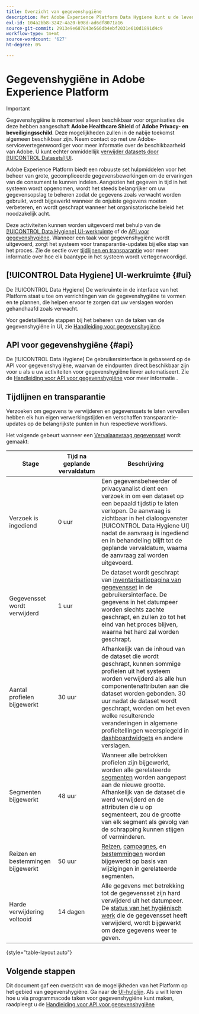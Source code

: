 ```yaml
---
title: Overzicht van gegevenshygiëne
description: Met Adobe Experience Platform Data Hygiene kunt u de levenscyclus van uw gegevens beheren door verouderde of onjuiste gegevens bij te werken of te wissen.
exl-id: 104a2bb8-3242-4a20-b98d-ad6df8071a16
source-git-commit: 2913e9e687843e566db4ebf2031e610d1891d4c9
workflow-type: tm+mt
source-wordcount: '627'
ht-degree: 0%

---
```


# Gegevenshygiëne in Adobe Experience Platform

>[!IMPORTANT]
>
>Gegevenshygiëne is momenteel alleen beschikbaar voor organisaties die deze hebben aangeschaft **Adobe Healthcare Shield** of **Adobe Privacy- en beveiligingsschild**. Deze mogelijkheden zullen in de nabije toekomst algemeen beschikbaar zijn. Neem contact op met uw Adobe-servicevertegenwoordiger voor meer informatie over de beschikbaarheid van Adobe. U kunt echter onmiddellijk [verwijder datasets door [!UICONTROL Datasets] UI](../catalog/datasets/user-guide.md#delete).

Adobe Experience Platform biedt een robuuste set hulpmiddelen voor het beheer van grote, gecompliceerde gegevensbewerkingen om de ervaringen van de consument te kunnen indelen. Aangezien het gegeven in tijd in het systeem wordt opgenomen, wordt het steeds belangrijker om uw gegevensopslag te beheren zodat de gegevens zoals verwacht worden gebruikt, wordt bijgewerkt wanneer de onjuiste gegevens moeten verbeteren, en wordt geschrapt wanneer het organisatorische beleid het noodzakelijk acht.

<!-- Platform's data hygiene capabilities allow you to manage your stored data through the following:

* Scheduling automated dataset expirations
* Deleting individual records from one or all datasets

>[!IMPORTANT]
>
>Record deletes are meant to be used for data cleansing, removing anonymous data, or data minimization. They are **not** to be used for data subject rights requests (compliance) as pertaining to privacy regulations like the General Data Protection Regulation (GDPR). For all compliance use cases, use [Adobe Experience Platform Privacy Service](../privacy-service/home.md) instead. -->

Deze activiteiten kunnen worden uitgevoerd met behulp van de [[!UICONTROL Data Hygiene] UI-werkruimte](#ui) of de [API voor gegevenshygiëne](#api). Wanneer een taak voor gegevenshygiëne wordt uitgevoerd, zorgt het systeem voor transparantie-updates bij elke stap van het proces. Zie de sectie over [tijdlijnen en transparantie](#timelines-and-transparency) voor meer informatie over hoe elk baantype in het systeem wordt vertegenwoordigd.

## [!UICONTROL Data Hygiene] UI-werkruimte {#ui}

De [!UICONTROL Data Hygiene] De werkruimte in de interface van het Platform staat u toe om verrichtingen van de gegevenshygiëne te vormen en te plannen, die helpen ervoor te zorgen dat uw verslagen worden gehandhaafd zoals verwacht.

Voor gedetailleerde stappen bij het beheren van de taken van de gegevenshygiëne in UI, zie [Handleiding voor gegevenshygiëne](./ui/overview.md).

## API voor gegevenshygiëne {#api}

De [!UICONTROL Data Hygiene] De gebruikersinterface is gebaseerd op de API voor gegevenshygiëne, waarvan de eindpunten direct beschikbaar zijn voor u als u uw activiteiten voor gegevenshygiëne liever automatiseert. Zie de [Handleiding voor API voor gegevenshygiëne](./api/overview.md) voor meer informatie .

## Tijdlijnen en transparantie

Verzoeken om gegevens te verwijderen en gegevenssets te laten vervallen hebben elk hun eigen verwerkingstijden en verschaffen transparantie-updates op de belangrijkste punten in hun respectieve workflows.

<!-- ### Dataset expirations {#dataset-expiration-transparency} -->

Het volgende gebeurt wanneer een [Vervalaanvraag gegevensset](./ui/dataset-expiration.md) wordt gemaakt:

| Stage | Tijd na geplande vervaldatum | Beschrijving |
| --- | --- | --- |
| Verzoek is ingediend | 0 uur | Een gegevensbeheerder of privacyanalist dient een verzoek in om een dataset op een bepaald tijdstip te laten verlopen. De aanvraag is zichtbaar in het dialoogvenster [!UICONTROL Data Hygiene UI] nadat de aanvraag is ingediend en in behandeling blijft tot de geplande vervaldatum, waarna de aanvraag zal worden uitgevoerd. |
| Gegevensset wordt verwijderd | 1 uur | De dataset wordt geschrapt van [inventarisatiepagina van gegevensset](../catalog/datasets/user-guide.md) in de gebruikersinterface. De gegevens in het datumpeer worden slechts zachte geschrapt, en zullen zo tot het eind van het proces blijven, waarna het hard zal worden geschrapt. |
| Aantal profielen bijgewerkt | 30 uur | Afhankelijk van de inhoud van de dataset die wordt geschrapt, kunnen sommige profielen uit het systeem worden verwijderd als alle hun componentenattributen aan die dataset worden gebonden. 30 uur nadat de dataset wordt geschrapt, worden om het even welke resulterende veranderingen in algemene profieltellingen weerspiegeld in [dashboardwidgets](../dashboards/guides/profiles.md#profile-count-trend) en andere verslagen. |
| Segmenten bijgewerkt | 48 uur | Wanneer alle betrokken profielen zijn bijgewerkt, worden alle gerelateerde [segmenten](../segmentation/home.md) worden aangepast aan de nieuwe grootte. Afhankelijk van de dataset die werd verwijderd en de attributen die u op segmenteert, zou de grootte van elk segment als gevolg van de schrapping kunnen stijgen of verminderen. |
| Reizen en bestemmingen bijgewerkt | 50 uur | [Reizen](https://experienceleague.adobe.com/docs/journey-optimizer/using/orchestrate-journeys/about-journeys/journey.html), [campagnes](https://experienceleague.adobe.com/docs/journey-optimizer/using/campaigns/get-started-with-campaigns.html), en [bestemmingen](../destinations/home.md) worden bijgewerkt op basis van wijzigingen in gerelateerde segmenten. |
| Harde verwijdering voltooid | 14 dagen | Alle gegevens met betrekking tot de gegevensset zijn hard verwijderd uit het datumpeer. De [status van het hygiënisch werk](./ui/browse.md#view-details) die de gegevensset heeft verwijderd, wordt bijgewerkt om deze gegevens weer te geven. |

{style="table-layout:auto"}

<!-- ### Record deletes {#record-delete-transparency}

>[!IMPORTANT]
>
>Record deletes are only available for organizations that have purchased Adobe Healthcare Shield.

The following takes place when a [record delete request](./ui/record-delete.md) is created:

| Stage | Time after request submission | Description |
| --- | --- | --- |
| Request is submitted | 0 hours | A data steward or privacy analyist submits a record delete request. The request is visible in the [!UICONTROL Data Hygiene UI] after it has been submitted. |
| Profile lookups updated | 3 hours | The change in profile counts caused by the deleted identity are reflected in [dashboard widgets](../dashboards/guides/profiles.md#profile-count-trend) and other reports. |
| Segments updated | 24 hours | Once profiles are removed, all related [segments](../segmentation/home.md) are updated to reflect their new size. |
| Journeys and destinations updated | 26 hours | [Journeys](https://experienceleague.adobe.com/docs/journey-optimizer/using/orchestrate-journeys/about-journeys/journey.html), [campaigns](https://experienceleague.adobe.com/docs/journey-optimizer/using/campaigns/get-started-with-campaigns.html), and [destinations](../destinations/home.md) are updated according to changes in related segments. |
| Records soft deleted in data lake | 7 days | The data is soft deleted from the data lake. |
| Data vacuuming completed | 14 days | The [status of the hygiene job](./ui/browse.md#view-details) updates to indicate that the job has completed, meaning that data vacuuming has been completed on the data lake and the relevant records have been hard deleted. |

{style="table-layout:auto"} -->

## Volgende stappen

Dit document gaf een overzicht van de mogelijkheden van het Platform op het gebied van gegevenshygiëne. Ga naar de [UI-hulplijn](./ui/overview.md). Als u wilt leren hoe u via programmacode taken voor gegevenshygiëne kunt maken, raadpleegt u de [Handleiding voor API voor gegevenshygiëne](./api/overview.md)
